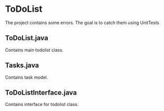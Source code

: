 # ToDoList

The project contains some errors. The goal is to catch them using UnitTests

## ToDoList.java
Contains main todolist class.

## Tasks.java
Contains task model.

## ToDoListInterface.java
Contains interface for todolist class.

